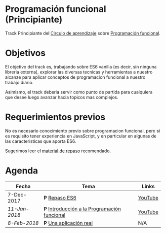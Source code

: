 # Programación funcional (Principiante)

Track Principiante del [Circulo de aprendizaje](https://github.com/circulo-aprendizaje/organizacion) sobre [Programación funcional](https://github.com/circulo-aprendizaje/programacion-funcional).

# Objetivos

El objetivo del track es, trabajando sobre ES6 vanilla (es decir, sin ninguna libreria externa), explorar las diversas tecnicas y herramientas a nuestro alcanze para aplicar conceptos de programacion funcional a nuestro trabajo diario.

Asimismo, el track deberia servir como punto de partida para cualquiera que desee luego avanzar hacia topicos mas complejos.

# Requerimientos previos

No es necesario conocimiento previo sobre programacion funcional, pero si es requisito tener experiencia en JavaScript, y en particular en algunas de las caracteristicas que aporta ES6.

Sugerimos leer el [material de repaso](https://github.com/circulo-aprendizaje/programacion-funcional/tree/master/principiante/00-repaso-es6) recomendado.

# Agenda

Fecha | Tema | Links
--- | --- | ---
7-Dec-2017 | **P** [Repaso ES6](https://github.com/circulo-aprendizaje/programacion-funcional/tree/master/principiante/00-repaso-es6) | [YouTube](https://www.youtube.com/watch?v=mKxaBTKiFzA)
_11-Jan-2018_ | **P** [Introducción a la Programación funcional](https://github.com/circulo-aprendizaje/programacion-funcional/tree/master/principiante/01-intro-fp) | [YouTube](https://www.youtube.com/watch?v=PZDjRg455dU)
_8-Feb-2018_ | **P** [Una aplicación real](https://github.com/circulo-aprendizaje/programacion-funcional/tree/master/principiante/02-real-world) | N/A